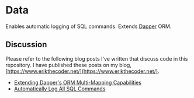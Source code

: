 # Data
Enables automatic logging of SQL commands.  Extends [Dapper](https://github.com/StackExchange/Dapper) ORM.

## Discussion


Please refer to the following blog posts I've written that discuss code in this repository.  I have published these posts on my blog, [https://www.erikthecoder.net/](https://www.erikthecoder.net/).

- [Extending Dapper's ORM Multi-Mapping Capabilities](https://www.erikthecoder.net/2019/11/06/extending-dappers-orm-multi-mapping-capabilities/)
- [Automatically Log All SQL Commands](https://www.erikthecoder.net/2019/07/06/automatically-log-all-sql-commands/)
